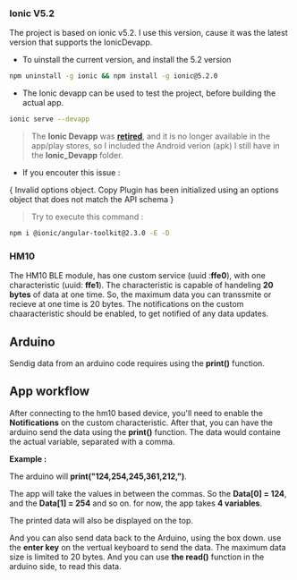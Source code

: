 ### Ionic V5.2
The project is based on ionic v5.2. I use this version, cause it was the latest version that supports the IonicDevapp.

* To uinstall the current version, and install the 5.2 version
```bash
npm uninstall -g ionic && npm install -g ionic@5.2.0
```
* The Ionic devapp can be used to test the project, before building the actual app. 
```bash
ionic serve --devapp
```
> The **Ionic Devapp** was [**retired**](https://ionicframework.com/docs/appflow/devapp), and it is no longer available in the app/play stores, so I included the Android verion (apk) I still have in the **Ionic_Devapp** folder.

* If you encouter this issue : 

{ Invalid options object. Copy Plugin has been initialized using an options object that does not match the API schema }

> Try to execute this command :

```bash
npm i @ionic/angular-toolkit@2.3.0 -E -D
```

### HM10

The HM10 BLE module, has one custom service (uuid :**ffe0**), with one characteristic (uuid: **ffe1**). The characteristic is capable of handeling **20 bytes** of data at one time. So, the maximum data you can transsmite or recieve at one time is 20 bytes.
The notifications on the custom chaaracteristic should be enabled, to get notified of any data updates.

## Arduino

Sendig data from an arduino code requires using the **print()** function.

## App workflow
After connecting to the hm10 based device, you'll need to enable the **Notifications** on the custom characteristic.
After that, you can have the arduino send the data using the **print()** function. The data would containe the actual variable, separated with a comma.

**Example :** 

The arduino will **print("124,254,245,361,212,")**. 

The app will take the values in between the commas. So the **Data[0] = 124**, and the **Data[1] = 254**  and so on. for now, the app takes **4 variables**.

The printed data will also be displayed on the top.

And you can also send data back to the Arduino, using the box down. use the **enter key** on the vertual keyboard to send the data. The maximum data size is limited to 20 bytes. And you can use **the read()** function in the arduino side, to read this data.


